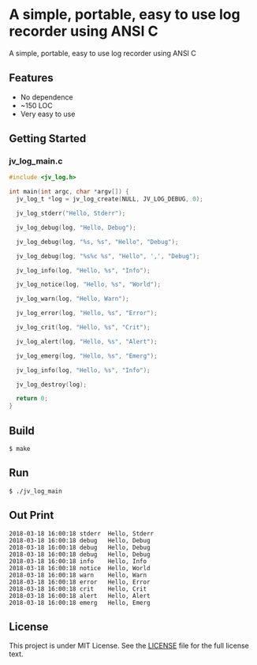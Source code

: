 # A simple, portable, easy to use log recorder using ANSI C

A simple, portable, easy to use log recorder using ANSI C

## Features

- No dependence
- ~150 LOC
- Very easy to use

## Getting Started

### jv_log_main.c

```c
#include <jv_log.h>

int main(int argc, char *argv[]) {
  jv_log_t *log = jv_log_create(NULL, JV_LOG_DEBUG, 0);

  jv_log_stderr("Hello, Stderr");

  jv_log_debug(log, "Hello, Debug");

  jv_log_debug(log, "%s, %s", "Hello", "Debug");

  jv_log_debug(log, "%s%c %s", "Hello", ',', "Debug");

  jv_log_info(log, "Hello, %s", "Info");

  jv_log_notice(log, "Hello, %s", "World");

  jv_log_warn(log, "Hello, Warn");

  jv_log_error(log, "Hello, %s", "Error");

  jv_log_crit(log, "Hello, %s", "Crit");

  jv_log_alert(log, "Hello, %s", "Alert");

  jv_log_emerg(log, "Hello, %s", "Emerg");

  jv_log_info(log, "Hello, %s", "Info");

  jv_log_destroy(log);

  return 0;
}
```

## Build

    $ make

## Run

    $ ./jv_log_main

## Out Print

```
2018-03-18 16:00:18 stderr  Hello, Stderr
2018-03-18 16:00:18 debug   Hello, Debug
2018-03-18 16:00:18 debug   Hello, Debug
2018-03-18 16:00:18 debug   Hello, Debug
2018-03-18 16:00:18 info    Hello, Info
2018-03-18 16:00:18 notice  Hello, World
2018-03-18 16:00:18 warn    Hello, Warn
2018-03-18 16:00:18 error   Hello, Error
2018-03-18 16:00:18 crit    Hello, Crit
2018-03-18 16:00:18 alert   Hello, Alert
2018-03-18 16:00:18 emerg   Hello, Emerg
```

## License

This project is under MIT License. See the [LICENSE](LICENSE) file for the full license text.

